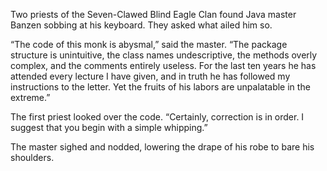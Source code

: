 Two priests of the Seven-Clawed Blind Eagle Clan found Java
master Banzen sobbing at his keyboard.  They asked what
ailed him so.

“The code of this monk is abysmal,” said the master.  “The
package structure is unintuitive, the class names
undescriptive, the methods overly complex, and the comments
entirely useless.  For the last ten years he has attended
every lecture I have given, and in truth he has followed my
instructions to the letter.  Yet the fruits of his
labors are unpalatable in the extreme.”

The first priest looked over the code.  “Certainly,
correction is in order.  I suggest that you begin with a
simple whipping.”

The master sighed and nodded, lowering the drape of his robe
to bare his shoulders.
